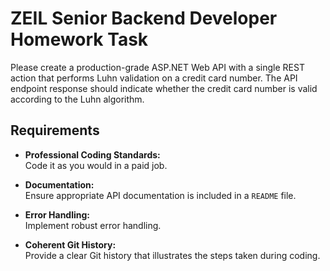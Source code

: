 # ZEIL Senior Backend Developer Homework Task

Please create a production-grade ASP.NET Web API with a single REST action that performs Luhn validation on a credit card number. The API endpoint response should indicate whether the credit card number is valid according to the Luhn algorithm.

## Requirements

- **Professional Coding Standards:**  
  Code it as you would in a paid job.

- **Documentation:**  
  Ensure appropriate API documentation is included in a `README` file.

- **Error Handling:**  
  Implement robust error handling.

- **Coherent Git History:**  
  Provide a clear Git history that illustrates the steps taken during coding.
